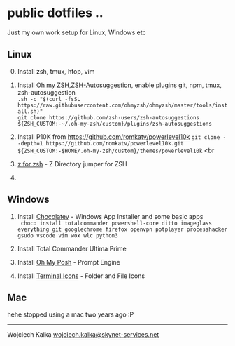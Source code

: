# public dotfiles .. 
Just my own work setup for Linux, Windows etc


## Linux

0. Install zsh, tmux, htop, vim 

1. Install [Oh my ZSH](https://ohmyz.sh),[ZSH-Autosuggestion](https://github.com/zsh-users/zsh-autosuggestions),  enable plugins git, npm, tmux, zsh-autosuggestion  <br>
`.sh -c "$(curl -fsSL https://raw.githubusercontent.com/ohmyzsh/ohmyzsh/master/tools/install.sh)"` <br>
`git clone https://github.com/zsh-users/zsh-autosuggestions ${ZSH_CUSTOM:-~/.oh-my-zsh/custom}/plugins/zsh-autosuggestions` <br>

2. Install P10K from https://github.com/romkatv/powerlevel10k
`git clone --depth=1 https://github.com/romkatv/powerlevel10k.git ${ZSH_CUSTOM:-$HOME/.oh-my-zsh/custom}/themes/powerlevel10k` <br

3. [z for zsh](https://github.com/agkozak/zsh-z) - Z Directory jumper for ZSH

4. 

## Windows

1. Install [Chocolatey](https://chocolatey.org/) - Windows App Installer and some basic apps <br>
` choco install totalcommander powershell-core ditto imageglass everything git googlechrome firefox openvpn potplayer processhacker gsudo vscode vim wox wlc python3`

2. Install Total Commander Ultima Prime                                                                                                                                 

3. Install [Oh My Posh](https://ohmyposh.dev/) - Prompt Engine

4. Install [Terminal Icons](https://github.com/devblackops/Terminal-Icons) - Folder and File Icons

## Mac 
 
hehe stopped using a mac two years ago :P 


---
Wojciech Kalka <wojciech.kalka@skynet-services.net>
